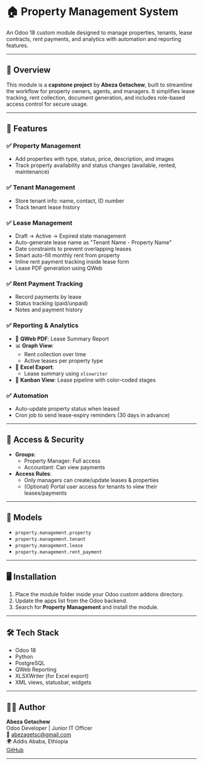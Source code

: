 # 🏠 Property Management System

An Odoo 18 custom module designed to manage properties, tenants, lease contracts, rent payments, and analytics with automation and reporting features.

---

## 📌 Overview

This module is a **capstone project** by **Abeza Getachew**, built to streamline the workflow for property owners, agents, and managers. It simplifies lease tracking, rent collection, document generation, and includes role-based access control for secure usage.

---

## 🚀 Features

### ✅ Property Management
- Add properties with type, status, price, description, and images
- Track property availability and status changes (available, rented, maintenance)

### ✅ Tenant Management
- Store tenant info: name, contact, ID number
- Track tenant lease history

### ✅ Lease Management
- Draft → Active → Expired state management
- Auto-generate lease name as "Tenant Name - Property Name"
- Date constraints to prevent overlapping leases
- Smart auto-fill monthly rent from property
- Inline rent payment tracking inside lease form
- Lease PDF generation using QWeb

### ✅ Rent Payment Tracking
- Record payments by lease
- Status tracking (paid/unpaid)
- Notes and payment history

### ✅ Reporting & Analytics
- 📄 **QWeb PDF**: Lease Summary Report
- 📊 **Graph View**:
  - Rent collection over time
  - Active leases per property type
- 📁 **Excel Export**:
  - Lease summary using `xlsxwriter`
- 🧱 **Kanban View**: Lease pipeline with color-coded stages

### ✅ Automation
- Auto-update property status when leased
- Cron job to send lease-expiry reminders (30 days in advance)

---

## 🔐 Access & Security

- **Groups**:
  - Property Manager: Full access
  - Accountant: Can view payments
- **Access Rules**:
  - Only managers can create/update leases & properties
  - (Optional) Portal user access for tenants to view their leases/payments

---

## 🧩 Models

- `property.management.property`
- `property.management.tenant`
- `property.management.lease`
- `property.management.rent_payment`

---

## 🖥️ Installation

1. Place the module folder inside your Odoo custom addons directory.
2. Update the apps list from the Odoo backend.
3. Search for **Property Management** and install the module.

---

## 🛠️ Tech Stack

- Odoo 18
- Python
- PostgreSQL
- QWeb Reporting
- XLSXWriter (for Excel export)
- XML views, statusbar, widgets

---

## 🙋‍♂️ Author

**Abeza Getachew**  
Odoo Developer | Junior IT Officer  
📧 abezagetsc@gmail.com  
🌍 Addis Ababa, Ethiopia  
[GitHub](https://github.com/AbezaGetachew)

---

